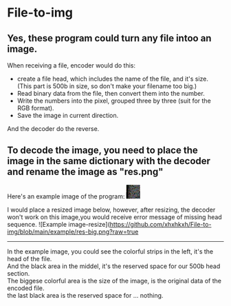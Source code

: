 # File-to-img
## Yes, these program could turn any file intoo an image.

When receiving a file, encoder would do this:
* create a file head, which includes the name of the file, and it's size. (This part is 500b in size, so don't make your filename too big.)
* Read binary data from the file, then convert them into the number.
* Write the numbers into the pixel, grouped three by three (suit for the RGB format).
* Save the image in current direction.

And the decoder do the reverse.

## To decode the image, you need to place the image in the same dictionary with the decoder and rename the image as "res.png"

Here's an example image of the program: 
![Example image](https://github.com/xhxhkxh/File-to-img/blob/main/example/res.png?raw=true) <br>

I would place a resized image below, however, after resizing, the decoder won't work on this image,you would receive error message of missing head sequence.
![Example image-resize](https://github.com/xhxhkxh/File-to-img/blob/main/example/res-big.png?raw=true

------

In the example image, you could see the colorful strips in the left, it's the head of the file. <br>
And the black area in the middel, it's the reserved space for our 500b head section. <br>
The biggese colorful area is the size of the image, is the original data of the encoded file. <br>
the last black area is the reserved space for ... nothing. <br>

